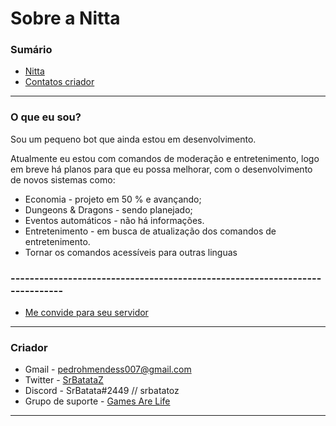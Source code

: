 # Sobre a Nitta

### Sumário

- [Nitta](#O-que-eu-sou)
- [Contatos criador](#Criador)

---

### O que eu sou?

Sou um pequeno bot que ainda estou em desenvolvimento.

Atualmente eu estou com comandos de moderação e entretenimento, logo em breve há planos para que eu possa
melhorar, com o desenvolvimento de novos sistemas como:

- Economia - projeto em 50 % e avançando;
- Dungeons & Dragons - sendo planejado;
- Eventos automáticos - não há informações.
- Entretenimento - em busca de atualização dos comandos de entretenimento.
- Tornar os comandos acessíveis para outras linguas

### ----------------------------------------------------------------------------
- [Me convide para seu servidor](https://discord.com/api/oauth2/authorize?client_id=705547264537657465&permissions=8&scope=bot%20applications.commands)

---

### Criador

- Gmail - pedrohmendess007@gmail.com
- Twitter - [SrBatataZ](https://twitter.com/SrBatataZ)
- Discord - SrBatata#2449 // srbatatoz
- Grupo de suporte - [Games Are Life](https://discord.gg/rafa7XjTxS)

---